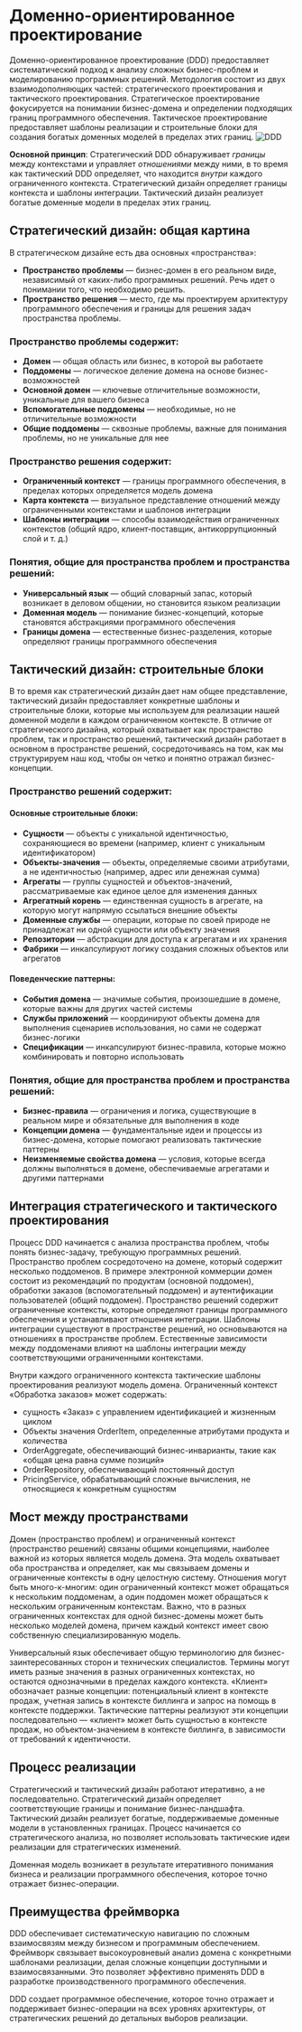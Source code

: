 # Доменно-ориентированное проектирование

Доменно-ориентированное проектирование (DDD) предоставляет систематический подход к анализу сложных бизнес-проблем и моделированию программных решений. Методология состоит из двух взаимодополняющих частей: стратегического проектирования и тактического проектирования. Стратегическое проектирование фокусируется на понимании бизнес-домена и определении подходящих границ программного обеспечения. Тактическое проектирование предоставляет шаблоны реализации и строительные блоки для создания богатых доменных моделей в пределах этих границ.
![DDD](/img/DDD.png)

**Основной принцип**: Стратегический DDD обнаруживает *границы* между контекстами и управляет *отношениями* между ними, в то время как тактический DDD определяет, что находится *внутри* каждого ограниченного контекста. Стратегический дизайн определяет границы контекста и шаблоны интеграции. Тактический дизайн реализует богатые доменные модели в пределах этих границ.

## Стратегический дизайн: общая картина

В стратегическом дизайне есть два основных «пространства»:

- **Пространство проблемы** — бизнес-домен в его реальном виде, независимый от каких-либо программных решений. Речь идет о понимании того, что необходимо решить.
- **Пространство решения** — место, где мы проектируем архитектуру программного обеспечения и границы для решения задач пространства проблемы.

### Пространство проблемы содержит:

- **Домен** — общая область или бизнес, в которой вы работаете
- **Поддомены** — логическое деление домена на основе бизнес-возможностей
- **Основной домен** — ключевые отличительные возможности, уникальные для вашего бизнеса
- **Вспомогательные поддомены** — необходимые, но не отличительные возможности
- **Общие поддомены** — сквозные проблемы, важные для понимания проблемы, но не уникальные для нее

### Пространство решения содержит:

- **Ограниченный контекст** — границы программного обеспечения, в пределах которых определяется модель домена
- **Карта контекста** — визуальное представление отношений между ограниченными контекстами и шаблонов интеграции
- **Шаблоны интеграции** — способы взаимодействия ограниченных контекстов (общий ядро, клиент-поставщик, антикоррупционный слой и т. д.)

### Понятия, общие для пространства проблем и пространства решений:

- **Универсальный язык** — общий словарный запас, который возникает в деловом общении, но становится языком реализации
- **Доменная модель** — понимание бизнес-концепций, которые становятся абстракциями программного обеспечения
- **Границы домена** — естественные бизнес-разделения, которые определяют границы программного обеспечения



## Тактический дизайн: строительные блоки

В то время как стратегический дизайн дает нам общее представление, тактический дизайн предоставляет конкретные шаблоны и строительные блоки, которые мы используем для реализации нашей доменной модели в каждом ограниченном контексте. В отличие от стратегического дизайна, который охватывает как пространство проблем, так и пространство решений, тактический дизайн работает в основном в пространстве решений, сосредоточиваясь на том, как мы структурируем наш код, чтобы он четко и понятно отражал бизнес-концепции.

### Пространство решений содержит:

#### Основные строительные блоки:

- **Сущности** — объекты с уникальной идентичностью, сохраняющиеся во времени (например, клиент с уникальным идентификатором)
- **Объекты-значения** — объекты, определяемые своими атрибутами, а не идентичностью (например, адрес или денежная сумма)
- **Агрегаты** — группы сущностей и объектов-значений, рассматриваемые как единое целое для изменения данных
- **Агрегатный корень** — единственная сущность в агрегате, на которую могут напрямую ссылаться внешние объекты
- **Доменные службы** — операции, которые по своей природе не принадлежат ни одной сущности или объекту значения
- **Репозитории** — абстракции для доступа к агрегатам и их хранения
- **Фабрики** — инкапсулируют логику создания сложных объектов или агрегатов

#### Поведенческие паттерны:

- **События домена** — значимые события, произошедшие в домене, которые важны для других частей системы
- **Службы приложений** — координируют объекты домена для выполнения сценариев использования, но сами не содержат бизнес-логики
- **Спецификации** — инкапсулируют бизнес-правила, которые можно комбинировать и повторно использовать

### Понятия, общие для пространства проблем и пространства решений:

- **Бизнес-правила** — ограничения и логика, существующие в реальном мире и обязательные для выполнения в коде
- **Концепции домена** — фундаментальные идеи и процессы из бизнес-домена, которые помогают реализовать тактические паттерны
- **Неизменяемые свойства домена** — условия, которые всегда должны выполняться в домене, обеспечиваемые агрегатами и другими паттернами

## Интеграция стратегического и тактического проектирования

Процесс DDD начинается с анализа пространства проблем, чтобы понять бизнес-задачу, требующую программных решений. Пространство проблем сосредоточено на домене, который содержит несколько поддоменов. В примере электронной коммерции домен состоит из рекомендаций по продуктам (основной поддомен), обработки заказов (вспомогательный поддомен) и аутентификации пользователей (общий поддомен).
Пространство решений содержит ограниченные контексты, которые определяют границы программного обеспечения и устанавливают отношения интеграции. Шаблоны интеграции существуют в пространстве решений, но основываются на отношениях в пространстве проблем. Естественные зависимости между поддоменами влияют на шаблоны интеграции между соответствующими ограниченными контекстами.

Внутри каждого ограниченного контекста тактические шаблоны проектирования реализуют модель домена. Ограниченный контекст «Обработка заказов» может содержать:
- сущность «Заказ» с управлением идентификацией и жизненным циклом
- Объекты значения OrderItem, определенные атрибутами продукта и количества
- OrderAggregate, обеспечивающий бизнес-инварианты, такие как «общая цена равна сумме позиций»
- OrderRepository, обеспечивающий постоянный доступ
- PricingService, обрабатывающий сложные вычисления, не относящиеся к конкретным сущностям

## Мост между пространствами

Домен (пространство проблем) и ограниченный контекст (пространство решений) связаны общими концепциями, наиболее важной из которых является модель домена. Эта модель охватывает оба пространства и определяет, как мы связываем домены и ограниченные контексты в одну целостную систему. Отношения могут быть много-к-многим: один ограниченный контекст может обращаться к нескольким поддоменам, а один поддомен может обращаться к нескольким ограниченным контекстам. Важно, что в разных ограниченных контекстах для одной бизнес-домены может быть несколько моделей домена, причем каждый контекст имеет свою собственную специализированную модель.

Универсальный язык обеспечивает общую терминологию для бизнес-заинтересованных сторон и технических специалистов. Термины могут иметь разные значения в разных ограниченных контекстах, но остаются однозначными в пределах каждого контекста. «Клиент» обозначает разные концепции: потенциальный клиент в контексте продаж, учетная запись в контексте биллинга и запрос на помощь в контексте поддержки. Тактические паттерны реализуют эти концепции последовательно — «клиент» может быть сущностью в контексте продаж, но объектом-значением в контексте биллинга, в зависимости от требований к идентичности.

## Процесс реализации

Стратегический и тактический дизайн работают итеративно, а не последовательно. Стратегический дизайн определяет соответствующие границы и понимание бизнес-ландшафта. Тактический дизайн реализует богатые, поддерживаемые доменные модели в установленных границах. Процесс начинается со стратегического анализа, но позволяет использовать тактические идеи реализации для стратегических изменений.

Доменная модель возникает в результате итеративного понимания бизнеса и реализации программного обеспечения, которое точно отражает бизнес-операции.

## Преимущества фреймворка

DDD обеспечивает систематическую навигацию по сложным взаимосвязям между бизнесом и программным обеспечением. Фреймворк связывает высокоуровневый анализ домена с конкретными шаблонами реализации, делая сложные концепции доступными и взаимосвязанными. Это позволяет эффективно применять DDD в разработке производственного программного обеспечения.

DDD создает программное обеспечение, которое точно отражает и поддерживает бизнес-операции на всех уровнях архитектуры, от стратегических решений до детальных выборов реализации.